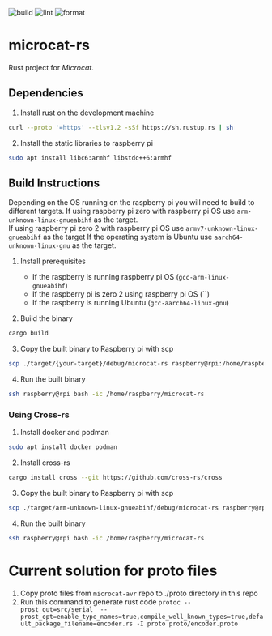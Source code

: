 ![build](https://github.com/miloom/microcat-rs/actions/workflows/build.yml/badge.svg) ![lint](https://github.com/miloom/microcat-rs/actions/workflows/lint.yml/badge.svg) ![format](https://github.com/miloom/microcat-rs/actions/workflows/format.yml/badge.svg)

microcat-rs
===========

Rust project for _Microcat_.

## Dependencies
1. Install rust on the development machine 
```bash
curl --proto '=https' --tlsv1.2 -sSf https://sh.rustup.rs | sh
```

2. Install the static libraries to raspberry pi
```bash
sudo apt install libc6:armhf libstdc++6:armhf
```

## Build Instructions
Depending on the OS running on the raspberry pi you will need to build to different targets.
If using raspberry pi zero with raspberry pi OS use `arm-unknown-linux-gnueabihf` as the target.  
If using raspberry pi zero 2 with raspberry pi OS use `armv7-unknown-linux-gnueabihf` as the target
If the operating system is Ubuntu use `aarch64-unknown-linux-gnu` as the target.

1. Install prerequisites 
    * If the raspberry is running raspberry pi OS (`gcc-arm-linux-gnueabihf`)
    * If the raspberry pi is zero 2 using raspberry pi OS (``)
    * If the raspberry is running Ubuntu (`gcc-aarch64-linux-gnu`)


2. Build the binary 
```bash
cargo build
```

3. Copy the built binary to Raspberry pi with scp 
```bash
scp ./target/{your-target}/debug/microcat-rs raspberry@rpi:/home/raspberry
```

4. Run the built binary 
```bash
ssh raspberry@rpi bash -ic /home/raspberry/microcat-rs
```

### Using Cross-rs

1. Install docker and podman 
```bash
sudo apt install docker podman
```

2. Install cross-rs 
```bash
cargo install cross --git https://github.com/cross-rs/cross
```

3. Copy the built binary to Raspberry pi with scp 
```bash
scp ./target/arm-unknown-linux-gnueabihf/debug/microcat-rs raspberry@rpi:/home/raspberry
```

4. Run the built binary 
```bash
ssh raspberry@rpi bash -ic /home/raspberry/microcat-rs
```


# Current solution for proto files
1. Copy proto files from `microcat-avr` repo to ./proto directory in this repo
2. Run this command to generate rust code `protoc --prost_out=src/serial  --prost_opt=enable_type_names=true,compile_well_known_types=true,default_package_filename=encoder.rs -I proto proto/encoder.proto`
